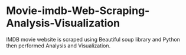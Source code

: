 # Movie-imdb-Web-Scraping-Analysis-Visualization
IMDB movie website is scraped using Beautiful soup library and Python then performed Analysis and Visualization.
